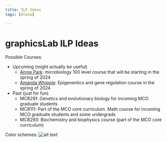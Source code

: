 ```yaml
---
title: ILP Ideas
tags: [Alexa]

---
```


# graphicsLab ILP Ideas
Possible Courses:
* Upcoming (might actually be useful)
    * [Annie Park](https://www.mcb.harvard.edu/directory/annie-park/): microbiology 100 level course that will be starting in the spring of 2024
    * [Amanda Whipple](https://www.mcb.harvard.edu/directory/amanda-whipple/): Epigenentics and gene regulation course in the spring of 2024   
* Past (just for fun)
    * MCB291: Genetics and evolutionary biology for incoming MCO graduate students 
    * MCB111: Part of the MCO core curriculum. Math course for incoming MCO graduate students and some undergrads 
    * MCB293: Biochemistry and biophysics course (part of the MCO core curriculum)

Color schemes: 
![alt text](https://files.slack.com/files-pri/T0HTW3H0V-F05T3A9BYAK/screenshot_2023-09-22_at_8.32.49_am.png?pub_secret=3e1c354472)
